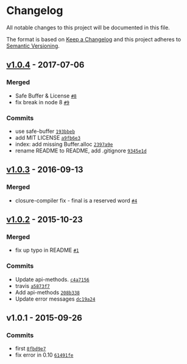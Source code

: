 # Changelog

All notable changes to this project will be documented in this file.

The format is based on [Keep a Changelog](https://keepachangelog.com/en/1.0.0/)
and this project adheres to [Semantic Versioning](https://semver.org/spec/v2.0.0.html).

## [v1.0.4](https://github.com/browserify/cipher-base/compare/v1.0.3...v1.0.4) - 2017-07-06

### Merged

- Safe Buffer & License [`#8`](https://github.com/browserify/cipher-base/pull/8)
- fix break in node 8 [`#9`](https://github.com/browserify/cipher-base/pull/9)

### Commits

- use safe-buffer [`193bbeb`](https://github.com/browserify/cipher-base/commit/193bbeb0d60ff206b072d4e18b32fcf150eb0fad)
- add MIT LICENSE [`a9fb6e3`](https://github.com/browserify/cipher-base/commit/a9fb6e316c25b25d2bd04fa5b6eb748318bdcb04)
- index: add missing Buffer.alloc [`2397a9e`](https://github.com/browserify/cipher-base/commit/2397a9e0db33b2f3d6abbd89f01db1c066804a91)
- rename README to README, add .gitignore [`9345e1d`](https://github.com/browserify/cipher-base/commit/9345e1d21fd10555bc4f39ccae5512ca0202c5f6)

## [v1.0.3](https://github.com/browserify/cipher-base/compare/v1.0.2...v1.0.3) - 2016-09-13

### Merged

- closure-compiler fix - final is a reserved word [`#4`](https://github.com/browserify/cipher-base/pull/4)

## [v1.0.2](https://github.com/browserify/cipher-base/compare/v1.0.1...v1.0.2) - 2015-10-23

### Merged

- fix up typo in README [`#1`](https://github.com/browserify/cipher-base/pull/1)

### Commits

- Update api-methods. [`c4a7156`](https://github.com/browserify/cipher-base/commit/c4a7156c7beedb524ce5005374d2fd1327fa3ca4)
- travis [`a5873f7`](https://github.com/browserify/cipher-base/commit/a5873f7dbfe542d7ec28bcb3e306096d1d2b951c)
- Add api-methods [`208b338`](https://github.com/browserify/cipher-base/commit/208b33841d3e8a6f5322e54bdf442e1ee0d77590)
- Update error messages [`dc19a24`](https://github.com/browserify/cipher-base/commit/dc19a24119786518c1c835d948e36ddae3bf3adb)

## v1.0.1 - 2015-09-26

### Commits

- first [`8fbd9e7`](https://github.com/browserify/cipher-base/commit/8fbd9e7654d384b578e63d12e0311ae16dc07741)
- fix error in 0.10 [`61491fe`](https://github.com/browserify/cipher-base/commit/61491fe31fcc9bee0901f93b26cee6eaaca07575)
